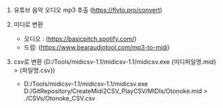 1. 유튜브 음악 오디오 mp3 추출 (https://flvto.pro/convert)

2. 미디로 변환 
    - 오디오 : (https://basicpitch.spotify.com/)
    - 드럼: (https://www.bearaudiotool.com/mp3-to-midi)

3. csv로 변환 (D:/Tools/midicsv-1.1/midicsv-1.1/midicsv.exe {미디파일명.mid} > {파일명.csv})
    - D:/Tools/midicsv-1.1/midicsv-1.1/midicsv.exe D:/GitRepository/CreateMidi2CSV_PlayCSV/MIDIs/Otonoke.mid > ./CSVs/Otonoke_CSV.csv

